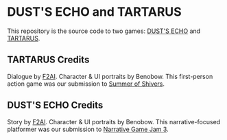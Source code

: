 # DUST'S ECHO and TARTARUS
This repository is the source code to two games: [DUST'S ECHO](https://smokyadobo.itch.io/dusts-echo) and [TARTARUS](https://smokyadobo.itch.io/tartarus).

## TARTARUS Credits
Dialogue by [F2AI](https://www.reddit.com/user/f2ai).
Character & UI portraits by Benobow.
This first-person action game was our submission to [Summer of Shivers](https://itch.io/jam/hps1sos).

## DUST'S ECHO Credits
Story by [F2AI](https://www.reddit.com/user/f2ai).
Character & UI portraits by Benobow.
This narrative-focused platformer was our submission to [Narrative Game Jam 3](https://itch.io/jam/narrative-jam-3-southern-illinois-university-cola-digital-humanities-lab).
